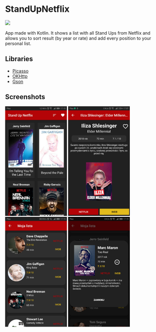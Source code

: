 # StandUpNetflix

[<img src="https://play.google.com/intl/en_us/badges/images/generic/en_badge_web_generic.png" width="150px">](https://play.google.com/store/apps/details?id=majer.standupnetflix)

App made with Kotlin. It shows a list with all Stand Ups from Netflix and allows you to sort result (by year or rate) and add every position to your personal list.

## Libraries
* [Picasso](http://square.github.io/picasso/)
* [OKHttp](http://square.github.io/okhttp/)
* [Gson](https://github.com/google/gson)

## Screenshots
<img src="Screenshot_20180830-171510.jpg" width="200px"> <img src="Screenshot_20180830-173720.jpg" width="200px"> <img src="Screenshot_20180830-171519.jpg" width="200px"> <img src="Screenshot_20180830-171539.jpg" width="200px">
